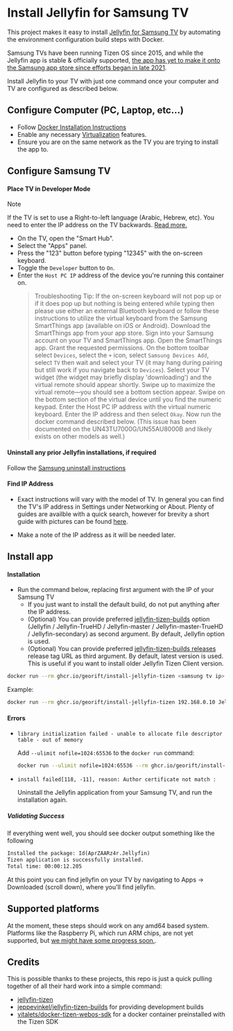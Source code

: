 # Install Jellyfin for Samsung TV

This project makes it easy to install [Jellyfin for Samsung TV](https://github.com/jellyfin/jellyfin-tizen) by automating the environment configuration build steps with Docker.

Samsung TVs have been running Tizen OS since 2015, and while the Jellyfin app is stable & officially supported, [the app has yet to make it onto the Samsung app store since efforts began in late 2021](https://github.com/jellyfin/jellyfin-tizen/issues/94).

Install Jellyfin to your TV with just one command once your computer and TV are configured as described below.

## Configure Computer (PC, Laptop, etc...)
- Follow [Docker Installation Instructions](https://www.docker.com/get-started/)
- Enable any necessary [Virtualization](https://support.microsoft.com/en-us/windows/enable-virtualization-on-windows-11-pcs-c5578302-6e43-4b4b-a449-8ced115f58e1) features.
- Ensure you are on the same network as the TV you are trying to install the app to.

## Configure Samsung TV

#### Place TV in Developer Mode

> [!NOTE]
> If the TV is set to use a Right-to-left language (Arabic, Hebrew, etc). You need to enter the IP address on the TV backwards. [Read more.](https://github.com/Georift/install-jellyfin-tizen/issues/30)
- On the TV, open the "Smart Hub".
- Select the "Apps" panel.
- Press the "123" button before typing "12345" with the on-screen keyboard.
- Toggle the `Developer` button to `On`.
- Enter the `Host PC IP` address of the device you're running this container on.
    > Troubleshooting Tip: If the on-screen keyboard will not pop up or if it does pop up but nothing is being entered while typing then please use either an external Bluetooth keyboard or follow these instructions to utilize the virtual keyboard from the Samsung SmartThings app (available on iOS or Android). Download the SmartThings app from your app store. Sign into your Samsung account on your TV and SmartThings app. Open the SmartThings app. Grant the requested permissions. On the bottom toolbar select `Devices`, select the `+` icon, select `Samsung Devices Add`, select `TV` then wait and select your TV (it may hang during pairing but still work if you navigate back to `Devices`). Select your TV widget (the widget may briefly display 'downloading') and the virtual remote should appear shortly. Swipe up to maximize the virtual remote—you should see a bottom section appear. Swipe on the bottom section of the virtual device until you find the numeric keypad. Enter the Host PC IP address with the virtual numeric keyboard. Enter the IP address and then select `Okay`. Now run the docker command described below. (This issue has been documented on the UN43TU7000G/UN55AU8000B and likely exists on other models as well.)

#### Uninstall any prior Jellyfin installations, if required

Follow the [Samsung uninstall instructions](https://www.samsung.com/in/support/tv-audio-video/how-to-uninstall-an-app-on-samsung-smart-tv/)

#### Find IP Address

- Exact instructions will vary with the model of TV. In general you can find the TV's IP address in Settings under Networking or About. Plenty of guides are availble with a quick search, however for brevity a short guide with pictures can be found [here](https://www.techsolutions.support.com/how-to/how-to-check-connection-on-samsung-smart-tv-10925).

- Make a note of the IP address as it will be needed later. 

## Install app

#### Installation
- Run the command below, replacing first argument with the IP of your Samsung TV
   - If you just want to install the default build, do not put anything after the IP address.
   - (Optional) You can provide preferred [jellyfin-tizen-builds](https://github.com/jeppevinkel/jellyfin-tizen-builds) option (Jellyfin / Jellyfin-TrueHD / Jellyfin-master / Jellyfin-master-TrueHD / Jellyfin-secondary) as second argument. By default, Jellyfin option is used.
   - (Optional) You can provide preferred [jellyfin-tizen-builds releases](https://github.com/jeppevinkel/jellyfin-tizen-builds/releases) release tag URL as third argument. By default, latest version is used. This is useful if you want to install older Jellyfin Tizen Client version.
   

```bash
docker run --rm ghcr.io/georift/install-jellyfin-tizen <samsung tv ip> [build option] [tag url]
```

Example:

```bash
docker run --rm ghcr.io/georift/install-jellyfin-tizen 192.168.0.10 Jellyfin-TrueHD "https://github.com/jeppevinkel/jellyfin-tizen-builds/releases/tag/2024-05-13-0139"
```

#### Errors

- `library initialization failed - unable to allocate file descriptor table - out of memory`

  Add `--ulimit nofile=1024:65536` to the `docker run` command:

  ```bash
  docker run --ulimit nofile=1024:65536 --rm ghcr.io/georift/install-jellyfin-tizen <samsung tv ip> <build option> <tag url>
  ```

- `install failed[118, -11], reason: Author certificate not match :`

  Uninstall the Jellyfin application from your Samsung TV, and run the installation again.

##### Validating Success

If everything went well, you should see docker output something like the following

```txt
Installed the package: Id(AprZAARz4r.Jellyfin)
Tizen application is successfully installed.
Total time: 00:00:12.205
```

At this point you can find jellyfin on your TV by navigating to Apps -> Downloaded (scroll down), where you'll find jellyfin.

## Supported platforms

At the moment, these steps should work on any amd64 based system. Platforms
like the Raspberry Pi, which run ARM chips, are not yet supported, but
[we might have some progress soon.](https://github.com/Georift/install-jellyfin-tizen/issues/10).

## Credits

This is possible thanks to these projects, this repo is just a quick pulling together
of all their hard work into a simple command:

- [jellyfin-tizen](https://github.com/jellyfin/jellyfin-tizen)
- [jeppevinkel/jellyfin-tizen-builds](https://github.com/jeppevinkel/jellyfin-tizen-builds) for providing development builds
- [vitalets/docker-tizen-webos-sdk](https://github.com/vitalets/docker-tizen-webos-sdk) for a docker container preinstalled with the Tizen SDK
